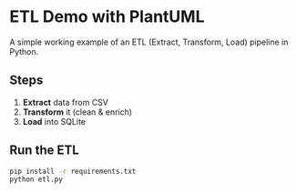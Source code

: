 # ETL Demo with PlantUML

A simple working example of an ETL (Extract, Transform, Load) pipeline in Python.

## Steps
1. **Extract** data from CSV
2. **Transform** it (clean & enrich)
3. **Load** into SQLite

## Run the ETL
```bash
pip install -r requirements.txt
python etl.py